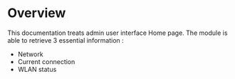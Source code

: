 # Overview

This documentation treats admin user interface Home page. The module is able to retrieve 3 essential information :

* Network
* Current connection
* WLAN status